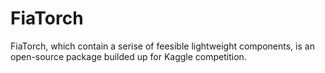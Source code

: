 # FiaTorch
FiaTorch, which contain a serise of feesible  lightweight components, is an open-source package builded up for Kaggle competition. 
